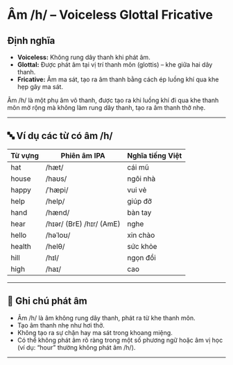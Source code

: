 # Âm /h/ – Voiceless Glottal Fricative

## Định nghĩa
- **Voiceless:** Không rung dây thanh khi phát âm.
- **Glottal:** Được phát âm tại vị trí thanh môn (glottis) – khe giữa hai dây thanh.
- **Fricative:** Âm ma sát, tạo ra âm thanh bằng cách ép luồng khí qua khe hẹp gây ma sát.

Âm /h/ là một phụ âm vô thanh, được tạo ra khi luồng khí đi qua khe thanh môn mở rộng mà không làm rung dây thanh, tạo ra âm thanh thở nhẹ.

---

## 🔤 Ví dụ các từ có âm /h/

| Từ vựng    | Phiên âm IPA  | Nghĩa tiếng Việt         |
|------------|----------------|--------------------------|
| hat        | /hæt/          | cái mũ                   |
| house      | /haʊs/         | ngôi nhà                 |
| happy      | /ˈhæpi/        | vui vẻ                   |
| help       | /help/         | giúp đỡ                  |
| hand       | /hænd/         | bàn tay                  |
| hear       | /hɪər/ (BrE) /hɪr/ (AmE) | nghe            |
| hello      | /həˈloʊ/       | xin chào                 |
| health     | /helθ/         | sức khỏe                 |
| hill       | /hɪl/          | ngọn đồi                 |
| high       | /haɪ/          | cao                      |

---

## 📌 Ghi chú phát âm
- Âm /h/ là âm không rung dây thanh, phát ra từ khe thanh môn.
- Tạo âm thanh nhẹ như hơi thở.
- Không tạo ra sự chặn hay ma sát trong khoang miệng.
- Có thể không phát âm rõ ràng trong một số phương ngữ hoặc âm vị học (ví dụ: “hour” thường không phát âm /h/).

---
 